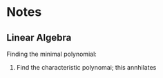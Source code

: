 # Notes


## Linear Algebra

Finding the minimal polynomial:

1. Find the characteristic polynomai; this annhilates 